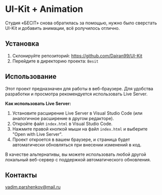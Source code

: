 # UI-Kit + Animation

Студия «БЕСIT» снова обратилась за помощью, нужно было сверстать UI-Kit и добавить анимации, всё ролучилось отлично.

## Установка

1.  Склонируйте репозиторий: https://github.com/Dairan99/UI-Kit
2.  Перейдите в директорию проекта: `Besit`

## Использование

Этот проект предназначен для работы в веб-браузере. Для удобства разработки и просмотра рекомендуется использовать Live Server.

**Как использовать Live Server:**

1.  Установите расширение Live Server в Visual Studio Code (или аналогичное расширение в другом редакторе).
2.  Откройте файл `index.html` в Visual Studio Code.
3.  Нажмите правой кнопкой мыши на файл `index.html` и выберите "Open with Live Server".
4.  Проект откроется в вашем браузере, и страница будет автоматически обновляться при внесении изменений в код.

В качестве альтернативы, вы можете использовать любой другой локальный веб-сервер с поддержкой автоматического обновления.

## Контакты

vadim.parshenkov@mail.ru
